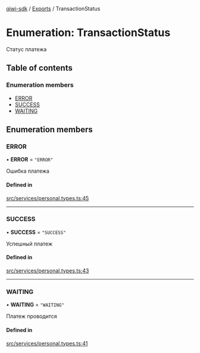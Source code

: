 [qiwi-sdk](../README.md) / [Exports](../modules.md) / TransactionStatus

# Enumeration: TransactionStatus

Статус платежа

## Table of contents

### Enumeration members

- [ERROR](TransactionStatus.md#error)
- [SUCCESS](TransactionStatus.md#success)
- [WAITING](TransactionStatus.md#waiting)

## Enumeration members

### ERROR

• **ERROR** = `"ERROR"`

Ошибка платежа

#### Defined in

[src/services/personal.types.ts:45](https://github.com/AlexXanderGrib/node-qiwi-sdk/blob/59731a2/src/services/personal.types.ts#L45)

___

### SUCCESS

• **SUCCESS** = `"SUCCESS"`

Успешный платеж

#### Defined in

[src/services/personal.types.ts:43](https://github.com/AlexXanderGrib/node-qiwi-sdk/blob/59731a2/src/services/personal.types.ts#L43)

___

### WAITING

• **WAITING** = `"WAITING"`

Платеж проводится

#### Defined in

[src/services/personal.types.ts:41](https://github.com/AlexXanderGrib/node-qiwi-sdk/blob/59731a2/src/services/personal.types.ts#L41)
